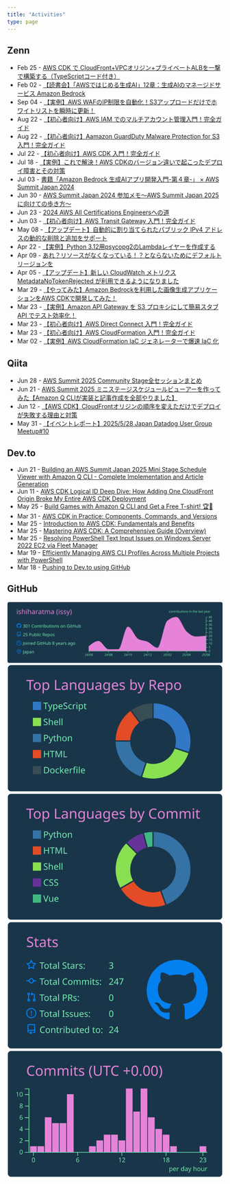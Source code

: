 ```yaml
---
title: "Activities"
type: page
---
```


## Zenn

<!-- zenn start -->
- Feb 25 - [AWS CDK で CloudFront+VPCオリジン+プライベートALBを一撃で構築する（TypeScriptコード付き）](https://zenn.dev/issy/articles/aws-cloudfront-vpcorigin-alb)
- Feb 02 - [【読書会】「AWSではじめる生成AI」12章：生成AIのマネージドサービス Amazon Bedrock](https://zenn.dev/issy/articles/aws-generative-ai-on-aws-12)
- Sep 04 - [【実例】AWS WAFのIP制限を自動化！S3アップロードだけでホワイトリストを瞬時に更新！](https://zenn.dev/issy/articles/aws-waf-ip-whitelist-auto-updater)
- Aug 22 - [【初心者向け】AWS IAM でのマルチアカウント管理入門！完全ガイド](https://zenn.dev/issy/articles/zenn-iam-multi-account)
- Aug 22 - [【初心者向け】Aamazon GuardDuty Malware Protection for S3 入門！完全ガイド](https://zenn.dev/issy/articles/zenn-guardduty-s3-malware-protection-overview)
- Jul 22 - [【初心者向け】AWS CDK 入門！完全ガイド](https://zenn.dev/issy/articles/zenn-cdk-overview)
- Jul 18 - [【実例】これで解決！AWS CDKのバージョン違いで起こったデプロイ障害とその対策](https://zenn.dev/issy/articles/aws-cdk-trouble-nat-instance-v2)
- Jul 03 - [書籍「Amazon Bedrock 生成AIアプリ開発入門-第４章-」 × AWS Summit Japan 2024](https://zenn.dev/issy/articles/bedrock-book-aws-summit-2024)
- Jun 30 - [AWS Summit Japan 2024 参加メモ～AWS Summit Japan 2025に向けての歩き方～](https://zenn.dev/issy/articles/aws-summit-japan-2024)
- Jun 23 - [2024 AWS All Certifications Engineersへの道](https://zenn.dev/issy/articles/load-to-aws-all-certifications-12x-2024)
- Jun 03 - [【初心者向け】AWS Transit Gateway 入門！完全ガイド](https://zenn.dev/issy/articles/zenn-transitgw-overview)
- May 08 - [【アップデート】自動的に割り当てられたパブリック IPv4 アドレスの動的な削除と追加をサポート](https://zenn.dev/issy/articles/zenn-ec2-update-remove-public-ip)
- Apr 22 - [【実例】Python 3.12用psycopg2のLambdaレイヤーを作成する](https://zenn.dev/issy/articles/zenn-lambda-layer-psycopg2-tried-it)
- Apr 09 - [あれ？リソースがなくなっている！？とならないためにデフォルトリージョンを](https://zenn.dev/issy/articles/zenn-aws-account-default-region)
- Apr 05 - [【アップデート】新しい CloudWatch メトリクス MetadataNoTokenRejected が利用できるようになりました](https://zenn.dev/issy/articles/zenn-ec2-imdsv2-only)
- Mar 29 - [【やってみた】Amazon Bedrockを利用した画像生成アプリケーションをAWS CDKで開発してみた！](https://zenn.dev/issy/articles/zenn-bedrock-apigw-tried-it)
- Mar 23 - [【実例】Amazon API Gateway を S3 プロキシにして簡易スタブ API でテスト効率化！](https://zenn.dev/issy/articles/zenn-apigw-s3-stub-tried-it)
- Mar 23 - [【初心者向け】AWS Direct Connect 入門！完全ガイド](https://zenn.dev/issy/articles/zenn-directconnect-overview)
- Mar 23 - [【初心者向け】AWS CloudFormation 入門！完全ガイド](https://zenn.dev/issy/articles/zenn-cfn-overview)
- Mar 02 - [【実例】AWS CloudFormation IaC ジェネレーターで爆速 IaC 化](https://zenn.dev/issy/articles/zenn-cfn-iac-generator-tried-it)
<!-- zenn end -->

## Qiita
<!-- qiita start -->
- Jun 28 - [AWS Summit 2025 Community Stage全セッションまとめ](https://qiita.com/issy929/items/e02154bea72c4cff3106)
- Jun 21 - [AWS Summit 2025 ミニステージスケジュールビューアーを作ってみた【Amazon Q CLIが実装と記事作成を全部やりました】](https://qiita.com/issy929/items/0eee86eb730206041a00)
- Jun 12 - [【AWS CDK】CloudFrontオリジンの順序を変えただけでデプロイが失敗する理由と対策](https://qiita.com/issy929/items/6a790bd9f051f8751ab2)
- May 31 - [【イベントレポート】2025/5/28 Japan Datadog User Group Meetup#10](https://qiita.com/issy929/items/5e9cdc27cd33f66f1f4e)
<!-- qiita end -->

## Dev.to
<!-- devdotto start -->
- Jun 21 - [Building an AWS Summit Japan 2025 Mini Stage Schedule Viewer with Amazon Q CLI - Complete Implementation and Article Generation](https://dev.to/aws-builders/building-an-aws-summit-japan-2025-mini-stage-schedule-viewer-with-amazon-q-cli-complete-1ci7)
- Jun 11 - [AWS CDK Logical ID Deep Dive: How Adding One CloudFront Origin Broke My Entire AWS CDK Deployment](https://dev.to/aws-builders/aws-cdk-logical-id-deep-dive-how-adding-one-cloudfront-origin-broke-my-entire-aws-cdk-deployment-5n)
- May 25 - [Build Games with Amazon Q CLI and Get a Free T-shirt! 🏆👕](https://dev.to/aws-builders/build-games-with-amazon-q-cli-and-get-a-free-t-shirt-1h4g)
- Mar 31 - [AWS CDK in Practice: Components, Commands, and Versions](https://dev.to/aws-builders/aws-cdk-in-practice-components-commands-and-versions-4ea1)
- Mar 25 - [Introduction to AWS CDK: Fundamentals and Benefits](https://dev.to/aws-builders/introduction-to-aws-cdk-fundamentals-and-benefits-2k1e)
- Mar 25 - [Mastering AWS CDK: A Comprehensive Guide (Overview)](https://dev.to/aws-builders/mastering-aws-cdk-a-comprehensive-guide-overview-5dae)
- Mar 25 - [Resolving PowerShell Text Input Issues on Windows Server 2022 EC2 via Fleet Manager](https://dev.to/issy929/resolving-powershell-text-input-issues-on-windows-server-2022-ec2-via-fleet-manager-1fkc)
- Mar 19 - [Efficiently Managing AWS CLI Profiles Across Multiple Projects with PowerShell](https://dev.to/aws-builders/efficiently-managing-aws-cli-profiles-across-multiple-projects-with-powershell-19p7)
- Mar 18 - [Pushing to Dev.to using GitHub](https://dev.to/issy929/pushing-to-devto-using-github-3kl4)
<!-- devdotto end -->

## GitHub

[![](https://raw.githubusercontent.com/ishiharatma/ishiharatma/main/profile-summary-card-output/cobalt/0-profile-details.svg)](https://github.com/vn7n24fzkq/github-profile-summary-cards)
[![](https://raw.githubusercontent.com/ishiharatma/ishiharatma/main/profile-summary-card-output/cobalt/1-repos-per-language.svg)](https://github.com/vn7n24fzkq/github-profile-summary-cards) [![](https://raw.githubusercontent.com/ishiharatma/ishiharatma/main/profile-summary-card-output/cobalt/2-most-commit-language.svg)](https://github.com/vn7n24fzkq/github-profile-summary-cards)
[![](https://raw.githubusercontent.com/ishiharatma/ishiharatma/main/profile-summary-card-output/cobalt/3-stats.svg)](https://github.com/vn7n24fzkq/github-profile-summary-cards) [![](https://raw.githubusercontent.com/ishiharatma/ishiharatma/main/profile-summary-card-output/cobalt/4-productive-time.svg)](https://github.com/vn7n24fzkq/github-profile-summary-cards)

